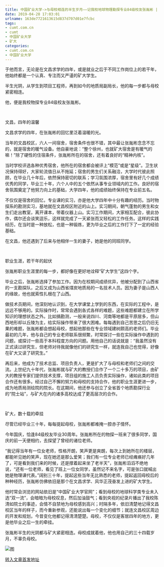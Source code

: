 ```yaml
---
title: 中国矿业大学->与母校相连的半生岁月——记我校地球物理勘探专业84级校友张胤彬 | cumt.com.cn
date: 2019-04-28 17:03:01
urlname: 163de7721613615d837d707d01e7fcbc
tags: 
- cumt.com.cn
- cumt
- 中国矿业大学
- 矿大
categories:
- cumt.com.cn
- 中国矿业大学
---
```


于他而言，无论是在文昌求学的四年，或是就业之后于不同工作岗位上的若干年，他始终都是一个认真、专注而又严谨的矿大学生。

半生光阴，从学生到项目工程师，再到如今的地质局副局长，他的每一步都与母校紧密相连。

他，便是我校物探专业84级校友张胤彬。

  

文昌，四年的温馨

文昌求学的四年，在张胤彬的回忆里泛着温暖的光。

当年的文昌校区，六人一间宿舍，宿舍条件也很不错，其中最让张胤彬念念不忘的，就是宿舍的暖气设备。他自豪地说：“整个徐州，也就矿大宿舍是有暖气的嘛！”除了硬性的住宿条件，张胤彬所在的宿舍，还有着良好的“精神内核”。

当时学校评选各种优秀宿舍，他所在的宿舍都会被评上“模范”或是“星级”。卫生状况保持得好，大家轮流值日从不拖延；宿舍的男生们关系融洽，大学时代彼此照顾，在毕业几十年后，依然保持密切的联系；学习氛围浓厚，宿舍里有好几个成绩优秀的同学，毕业三十年，六个人中的五个依然从事专业领域内的工作。良好的宿舍氛围奠定了他努力向上的基础，大学四年，他的成绩始终保持在专业前五名。

不仅仅是宿舍的回忆，专业课的实习，亦是他大学四年中十分有趣的经历。当时物探系的勘测实习，基地就在文昌校区附近的山上。实习期间，朝气蓬勃的男生和女生们走出教室，离开课本，带着仪器上山。实习工作期间，大家相互配合，彼此协作，偶尔还会谈笑逗乐，这样就完成了一天紧张而又轻松的工作任务。这样的实践经历，在当时是一种放松，也是一种锻炼，更为毕业之后的工作打下了一定的经验基础。

在文昌，他还遇到了后来与他相伴一生的妻子，她是他的同班同学。

  

职业生涯，若干年的起伏

张胤彬职业生涯里的每一步，都好像在更好地诠释“矿大学生”这四个字。

毕业之后，张胤彬选择了参加工作。因为在校期间成绩优异，他被分配到了山西省的一支勘探队，之后又成为山西省煤炭地质局的一名技术人员。因为妻子是山西人的缘故，他也就索性扎根在了山西。

做技术员期间，他深刻地认识到，在大学课堂上学到的东西，在实际的工程中，是远远不够用的。实际操作时，常常会遇到各式各样的难题，这些难题都建立在所学知识的理想状态之外。比如搞勘测，一般来说四川、河南等地都是平原居多，但山西地形却以丘陵为主，给实际操作带来了很大困难。每每遇到自己苦思之后仍旧无果的难题，张胤彬都会想起母校，想起他那些在专业领域建树颇高的老师们。毕业最初的几年，他与自己的专业老师联系很频繁，时常探讨一些在实际操作中遇到的问题，或探讨一些高于本科程度方向的问题。用他自己的话说就是：“我虽然没有正式读过研究生，但老师对待我就像他们的研究生一样，就连我自己也觉得，好像在矿大又读了研究生。”

再后来，他成为了技术总监、项目负责人，更是扩大了与母校和老师们之间的交流。上世纪九十年代，张胤彬就与矿大的教授们合作了一个二十多万的项目，由矿大的教授专家们提供技术支撑，项目组的施工人员负责实际操作，诸如此类的项目合作还有很多。经过自己不懈的努力和母校的支持合作，他的职业生涯更进一步，成为地质局测绘院的院长。在这期间，他还参与创立了全省首个地质勘探行业的“院士站”，与矿大在内的诸多高校达成了更高层次的合作。

  

矿大，数十载的牵挂

尽管已经毕业三十年，每每提起母校，张胤彬都难掩一腔赤子情怀。

今年国庆，恰逢84级校友毕业30周年。张胤彬所在的物探一班来了很多同学，国庆的前一天便相约，去探望了曾经的诸位老师。

“我记得当年有一位女老师，性格开朗，笑声更是爽朗，每次上到她所在的楼层，都能听见她的笑声，现在她还是那么爱笑；我们有一位专业老师已经瘫痪好几年了，可是看到我们来的时候，还是撑着起来坐了老半天”，张胤彬滔滔不绝地说，“还有一位老师，看见了班上一位女同学，虽然记不来名字，可是张口就喊出她是物理课代表。”阔别三十年，提起这些当年无比熟悉的老师，提起返回母校后的种种经历，张胤彬仿佛依旧是那个在文昌求学、风华正茂奋发上进的矿大学生。

他时常会浏览的网站依旧是“中国矿业大学官网”；看到母校的地球科学类专业未入选“双一流”，会暗暗为母校叹息，然后加油鼓气；看到央视的纪录片播出了我校陈清如院士的事迹，会情不自禁地为母校感到高兴；时隔多年，依旧清楚地记得文昌校区当年的样子，而今重新参观，还能说出每一个变化的细节；就连文昌校区周边的开发和规划，今昔变化他都记得清清楚楚。母校，不仅仅是客居四年的地方，更是他毕业之后一生的牵挂。

张胤彬半生的光阴都与矿大紧密相连。母校成就着他，他也用自己的三十四载岁月，不辜负母校。

![图](http://xwzx.cumt.edu.cn/_upload/article/images/ae/6a/222013f4435d8448e2d62b11524f/3daf8e84-3a50-4a90-8ed8-38e7d94e1b2c.jpg)

[转入文章首发地址](http://xwzx.cumt.edu.cn/cd/51/c521a511313/page.htm)
